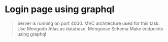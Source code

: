 # Login page using graphql

> Server is running on port 4000.
> MVC architecture used for this task.
> Use Mongodb Atlas as database.
> Mongoose Schema
> Make endpoints using graphql
